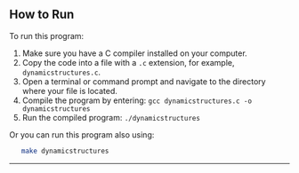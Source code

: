 ## How to Run

To run this program:

1. Make sure you have a C compiler installed on your computer.
2. Copy the code into a file with a `.c` extension, for example, `dynamicstructures.c`.
3. Open a terminal or command prompt and navigate to the directory where your file is located.
4. Compile the program by entering: `gcc dynamicstructures.c -o dynamicstructures`
5. Run the compiled program: `./dynamicstructures`

Or you can run this program also using:

```bash
   make dynamicstructures
```

---